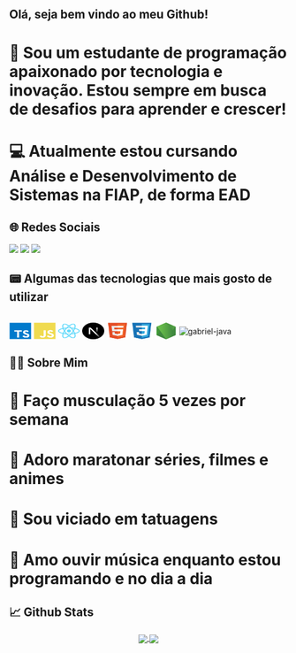 ## Olá, seja bem vindo ao meu Github!

# 🚀 Sou um estudante de programação apaixonado por tecnologia e inovação. Estou sempre em busca de desafios para aprender e crescer!

# 💻 Atualmente estou cursando Análise e Desenvolvimento de Sistemas na FIAP, de forma EAD

## 🌐 Redes Sociais

<div>
  <a href="https://www.linkedin.com/in/gabriel-luiz-17bb32218" target="_blank"><img src="https://img.shields.io/badge/-LinkedIn-%230077B5?style=for-the-badge&logo=linkedin&logoColor=white" target="_blank"></a>
  <a href="https://www.instagram.com/bielsilva2399" target="_blank"><img src="https://img.shields.io/badge/-Instagram-%23E4405F?style=for-the-badge&logo=instagram&logoColor=white" target="_blank"></a>
  <a href = "mailto:silvagab566@gmail.com"><img src="https://img.shields.io/badge/-Gmail-%23333?style=for-the-badge&logo=gmail&logoColor=white" target="_blank"></a>
</div>

## 📟 Algumas das tecnologias que mais gosto de utilizar


<div style="display: inline_block"><br>
  <img align="center" alt="gabriel-typescript" height="30" width="40" src="https://raw.githubusercontent.com/devicons/devicon/master/icons/typescript/typescript-original.svg">
  
  <img align="center" alt="gabriel-javascript" height="30" width="40" src="https://raw.githubusercontent.com/devicons/devicon/master/icons/javascript/javascript-plain.svg">
  
  <img align="center" alt="gabriel-react-js" height="30" width="40" src="https://raw.githubusercontent.com/devicons/devicon/master/icons/react/react-original.svg">
  
  <img align="center" alt="gabriel-next-js" height="30" width="40" src="https://raw.githubusercontent.com/devicons/devicon/master/icons/nextjs/nextjs-original.svg">
  
  <img align="center" alt="gabriel-html" height="30" width="40" src="https://raw.githubusercontent.com/devicons/devicon/master/icons/html5/html5-original.svg">
  
  <img align="center" alt="gabriel-css" height="30" width="40" src="https://raw.githubusercontent.com/devicons/devicon/master/icons/css3/css3-original.svg">
  
  <img align="center" alt="gabriel-node-js" height="30" width="40" src="https://raw.githubusercontent.com/devicons/devicon/master/icons/nodejs/nodejs-original.svg">

  <img align="center" alt="gabriel-java" height="30" width="40" src="https://cdn.jsdelivr.net/npm/devicon@2.16.0/icons/java/java-original.svg">
  
</div>

## 🧑‍💻 Sobre Mim


# 📌 Faço musculação 5 vezes por semana
# 📌 Adoro maratonar séries, filmes e animes
# 📌 Sou viciado em tatuagens
# 📌 Amo ouvir música enquanto estou programando e no dia a dia

## 📈 Github Stats


<div align="center">
  <a href="https://github.com/gabs0001/github-readme-stats">
    <img height=200 align="center" src="https://github-readme-stats.vercel.app/api?username=gabs0001&theme=merko&show_icons=true&hide_border=false&count_private=true" />
  </a>
  <a href="https://github.com/gabs0001/convoychat">
    <img height=200 align="center" src="https://github-readme-stats.vercel.app/api/top-langs?username=gabs0001&layout=compact&langs_count=8&card_width=320&theme=merko" />
  </a>
</div>

